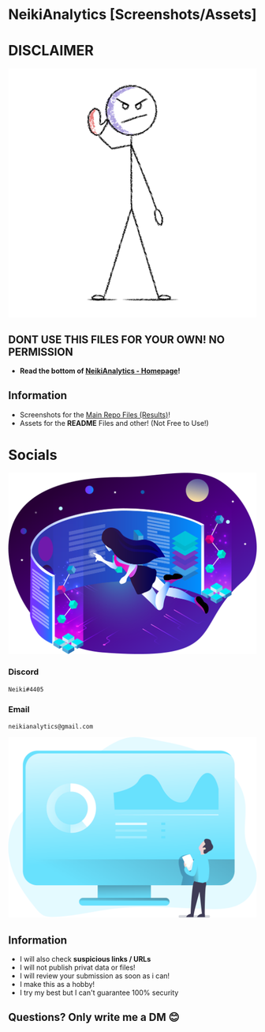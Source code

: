 # NeikiAnalytics [Screenshots/Assets]

# DISCLAIMER

[![](https://github.com/NeikiDev/NeikiAnalytics/blob/main/assets/stickman-showing-stop-sign.png)](#image--assets-disclaimer)

## DONT USE THIS FILES FOR YOUR OWN! NO PERMISSION
- **Read the bottom of [NeikiAnalytics - Homepage](https://github.com/neikidev/neikianalytics)!**

## Information
- Screenshots for the [Main Repo Files (Results)](https://github.com/NeikiDev/NeikiAnalytics/tree/main/results/)!
- Assets for the **README** Files and other! (Not Free to Use!)

# Socials

[![](https://github.com/NeikiDev/NeikiAnalytics/blob/main/assets/design-and-development-process.png)](#image--assets-disclaimer)

### Discord
```
Neiki#4405 
```

### Email
```
neikianalytics@gmail.com 
```
[![](https://github.com/NeikiDev/NeikiAnalytics/blob/main/assets/banner.png)](#image--assets-disclaimer)

## Information
- I will also check **suspicious links / URLs**
- I will not publish privat data or files!
- I will review your submission as soon as i can!
- I make this as a hobby!
- I try my best but I can't guarantee 100% security

## Questions? Only write me a DM 😊